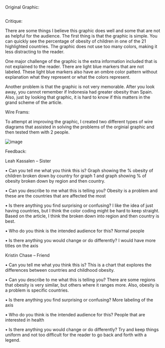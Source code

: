 Original Graphic:

<img src="https://www.economist.com/sites/default/files/images/2019/10/articles/main/20191019_woc954.png" alt="" class="component-image__img blog-post__image-block" srcset="/sites/default/files/imagecache/200-width/images/2019/10/articles/main/20191019_woc954.png 200w,
/sites/default/files/imagecache/300-width/images/2019/10/articles/main/20191019_woc954.png 300w,
/sites/default/files/imagecache/400-width/images/2019/10/articles/main/20191019_woc954.png 400w,
/sites/default/files/imagecache/640-width/images/2019/10/articles/main/20191019_woc954.png 640w,
/sites/default/files/imagecache/800-width/images/2019/10/articles/main/20191019_woc954.png 800w,
/sites/default/files/imagecache/1000-width/images/2019/10/articles/main/20191019_woc954.png 1000w,
/sites/default/files/imagecache/1200-width/images/2019/10/articles/main/20191019_woc954.png 1200w,
/sites/default/files/imagecache/1280-width/images/2019/10/articles/main/20191019_woc954.png 1280w,
/sites/default/files/imagecache/1600-width/images/2019/10/articles/main/20191019_woc954.png 1600w" sizes="(min-width: 600px) 640px, calc(100vw - 20px)">

Critique:

There are some things I believe this graphic does well and some that are not as helpful for the audience. The first thing is that the graphic is simple. You can quickly see the percentage of obesity of children in one of the 21 highlighted countries. The graphic does not use too many colors, making it less distracting to the reader. 

One major challenge of the graphic is the extra information included that is not explained to the reader. There are light blue markers that are not labeled. These light blue markers also have an ombre color pattern without explanation what they represent or what the colors represent. 

Another problem is that the graphic is not very memorable. After you look away, you cannot remember if Indonesia had greater obesity than Spain. Also, just by looking that graphic, it is hard to know if this matters in the grand scheme of the article. 

Wire Frams:

To attempt at improving the graphic, I created two different types of wire diagrams that assisted in solving the problems of the orginial graphic and then tested them with 2 people. 

![image](https://user-images.githubusercontent.com/57044626/68556693-4b1ea780-0401-11ea-9381-ec7bbbcf721e.png)

Feedback:

Leah Kassalen – Sister

•	Can you tell me what you think this is? 
    Graph showing the % obesity of children broken down by country for graph 1 and graph showing % of obesity broken down by region and then country.

•	Can you describe to me what this is telling you?
    Obesity is a problem and these are the countries that are affected the most

•	Is there anything you find surprising or confusing?
    I like the idea of just having countries, but I think the color coding might be hard to keep straight. Based on the article, I think the broken down into region and then country is best.

•	Who do you think is the intended audience for this?
    Normal people

•	Is there anything you would change or do differently?
    I would have more titles on the axis

Kristin Chase – Friend

•	Can you tell me what you think this is?
    This is a chart that explores the differences between countries and childhood obesity. 

•	Can you describe to me what this is telling you?
    There are some regions that obesity is very similar, but others where it ranges more. Also, obesity is a problem is specific countries. 

•	Is there anything you find surprising or confusing?
    More labeling of the axis

•	Who do you think is the intended audience for this?
    People that are interested in health

•	Is there anything you would change or do differently?
    Try and keep things uniform and not too difficult for the reader to go back and forth with a legend. 
    
    
   

